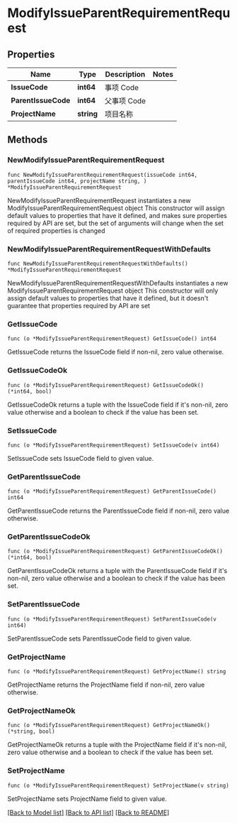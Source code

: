 # ModifyIssueParentRequirementRequest

## Properties

Name | Type | Description | Notes
------------ | ------------- | ------------- | -------------
**IssueCode** | **int64** | 事项 Code | 
**ParentIssueCode** | **int64** | 父事项 Code | 
**ProjectName** | **string** | 项目名称 | 

## Methods

### NewModifyIssueParentRequirementRequest

`func NewModifyIssueParentRequirementRequest(issueCode int64, parentIssueCode int64, projectName string, ) *ModifyIssueParentRequirementRequest`

NewModifyIssueParentRequirementRequest instantiates a new ModifyIssueParentRequirementRequest object
This constructor will assign default values to properties that have it defined,
and makes sure properties required by API are set, but the set of arguments
will change when the set of required properties is changed

### NewModifyIssueParentRequirementRequestWithDefaults

`func NewModifyIssueParentRequirementRequestWithDefaults() *ModifyIssueParentRequirementRequest`

NewModifyIssueParentRequirementRequestWithDefaults instantiates a new ModifyIssueParentRequirementRequest object
This constructor will only assign default values to properties that have it defined,
but it doesn't guarantee that properties required by API are set

### GetIssueCode

`func (o *ModifyIssueParentRequirementRequest) GetIssueCode() int64`

GetIssueCode returns the IssueCode field if non-nil, zero value otherwise.

### GetIssueCodeOk

`func (o *ModifyIssueParentRequirementRequest) GetIssueCodeOk() (*int64, bool)`

GetIssueCodeOk returns a tuple with the IssueCode field if it's non-nil, zero value otherwise
and a boolean to check if the value has been set.

### SetIssueCode

`func (o *ModifyIssueParentRequirementRequest) SetIssueCode(v int64)`

SetIssueCode sets IssueCode field to given value.


### GetParentIssueCode

`func (o *ModifyIssueParentRequirementRequest) GetParentIssueCode() int64`

GetParentIssueCode returns the ParentIssueCode field if non-nil, zero value otherwise.

### GetParentIssueCodeOk

`func (o *ModifyIssueParentRequirementRequest) GetParentIssueCodeOk() (*int64, bool)`

GetParentIssueCodeOk returns a tuple with the ParentIssueCode field if it's non-nil, zero value otherwise
and a boolean to check if the value has been set.

### SetParentIssueCode

`func (o *ModifyIssueParentRequirementRequest) SetParentIssueCode(v int64)`

SetParentIssueCode sets ParentIssueCode field to given value.


### GetProjectName

`func (o *ModifyIssueParentRequirementRequest) GetProjectName() string`

GetProjectName returns the ProjectName field if non-nil, zero value otherwise.

### GetProjectNameOk

`func (o *ModifyIssueParentRequirementRequest) GetProjectNameOk() (*string, bool)`

GetProjectNameOk returns a tuple with the ProjectName field if it's non-nil, zero value otherwise
and a boolean to check if the value has been set.

### SetProjectName

`func (o *ModifyIssueParentRequirementRequest) SetProjectName(v string)`

SetProjectName sets ProjectName field to given value.



[[Back to Model list]](../README.md#documentation-for-models) [[Back to API list]](../README.md#documentation-for-api-endpoints) [[Back to README]](../README.md)


